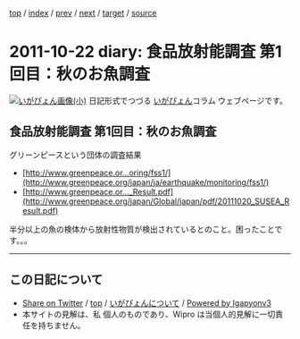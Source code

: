 [top](../index.html) 
 / [index](index.html) 
 / [prev](ig111017.html) 
 / [next](ig111023.html) 
 / [target](http://www.igapyon.jp/igapyon/diary/2011/ig111022.html) 
 / [source](https://github.com/igapyon/diary/blob/master/2011/ig111022.src.md) 

2011-10-22 diary: 食品放射能調査 第1回目：秋のお魚調査
=====================================================================================================
[![いがぴょん画像(小)](http://www.igapyon.jp/igapyon/diary/images/iga200306s.jpg "いがぴょん")](http://www.igapyon.jp/igapyon/diary/memo/memoigapyon.html) 日記形式でつづる [いがぴょん](http://www.igapyon.jp/igapyon/diary/memo/memoigapyon.html)コラム ウェブページです。

## 食品放射能調査 第1回目：秋のお魚調査

グリーンピースという団体の調査結果

* [http://www.greenpeace.or...oring/fss1/](http://www.greenpeace.org/japan/ja/earthquake/monitoring/fss1/)
* [http://www.greenpeace.or..._Result.pdf](http://www.greenpeace.org/japan/Global/japan/pdf/20111020_SUSEA_Result.pdf)


半分以上の魚の検体から放射性物質が検出されているとのこと。困ったことです。。。


----------------------------------------------------------------------------------------------------

## この日記について

* [Share on Twitter](https://twitter.com/intent/tweet?hashtags=igapyon%2Cdiary%2C%E3%81%84%E3%81%8C%E3%81%B4%E3%82%87%E3%82%93&text=%E9%A3%9F%E5%93%81%E6%94%BE%E5%B0%84%E8%83%BD%E8%AA%BF%E6%9F%BB+%E7%AC%AC1%E5%9B%9E%E7%9B%AE%EF%BC%9A%E7%A7%8B%E3%81%AE%E3%81%8A%E9%AD%9A%E8%AA%BF%E6%9F%BB&url=http%3A%2F%2Fwww.igapyon.jp%2Figapyon%2Fdiary%2F2011%2Fig111022.html) / [top](../index.html) / [いがぴょんについて](http://www.igapyon.jp/igapyon/diary/memo/memoigapyon.html) / [Powered by Igapyonv3](https://github.com/igapyon/igapyonv3)
* 本サイトの見解は、私 個人のものであり、Wipro は当個人的見解に一切責任を持ちません。 
